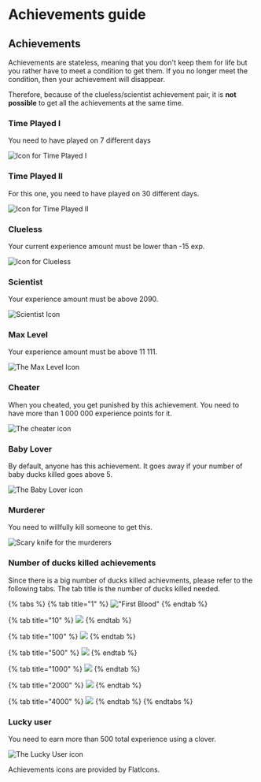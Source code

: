 # Achievements guide

## Achievements

Achievements are stateless, meaning that you don't keep them for life but you rather have to meet a condition to get them. If you no longer meet the condition, then your achievement will disappear. 

Therefore, because of the clueless/scientist achievement pair, it is **not possible** to get all the achievements at the same time.

### Time Played I

You need to have played on 7 different days

![Icon for Time Played I](../.gitbook/assets/time_played_1.svg)

### Time Played II

For this one, you need to have played on 30 different days. 

![Icon for Time Played II](../.gitbook/assets/time_played_2.svg)

### Clueless

Your current experience amount must be lower than -15 exp.

![Icon for Clueless](../.gitbook/assets/clueless.svg)

### Scientist

Your experience amount must be above 2090.

![Scientist Icon](../.gitbook/assets/scientist.svg)

### Max Level

Your experience amount must be above 11 111.

![The Max Level Icon](../.gitbook/assets/max_level.svg)

### Cheater

When you cheated, you get punished by this achievement. You need to have more than 1 000 000 experience points for it.

![The cheater icon](../.gitbook/assets/cheater.svg)

### Baby Lover

By default, anyone has this achievement. It goes away if your number of baby ducks killed goes above 5.

![The Baby Lover icon](../.gitbook/assets/baby_lover.svg)

### Murderer

You need to willfully kill someone to get this.

![Scary knife for the murderers](../.gitbook/assets/murderer.svg)

### Number of ducks killed achievements

Since there is a big number of ducks killed achievments, please refer to the following tabs. The tab title is the number of ducks killed needed.

{% tabs %}
{% tab title="1" %}
![&quot;First Blood&quot;](../.gitbook/assets/first_blood.svg)
{% endtab %}

{% tab title="10" %}
![](../.gitbook/assets/ducks_killed_1.svg)
{% endtab %}

{% tab title="100" %}
![](../.gitbook/assets/ducks_killed_2.svg)
{% endtab %}

{% tab title="500" %}
![](../.gitbook/assets/ducks_killed_3.svg)
{% endtab %}

{% tab title="1000" %}
![](../.gitbook/assets/ducks_killed_4.svg)
{% endtab %}

{% tab title="2000" %}
![](../.gitbook/assets/ducks_killed_5%20%281%29.svg)
{% endtab %}

{% tab title="4000" %}
![](../.gitbook/assets/ducks_killed_6.svg)
{% endtab %}
{% endtabs %}

### Lucky user

You need to earn more than 500 total experience using a clover.

![The Lucky User icon](../.gitbook/assets/lucky_user.svg)

Achievements icons are provided by FlatIcons.

